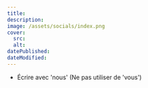 ```yaml
---
title:
description:
image: /assets/socials/index.png
cover:
  src:
  alt:
datePublished:
dateModified:
---
```


- Écrire avec 'nous' (Ne pas utiliser de 'vous')
